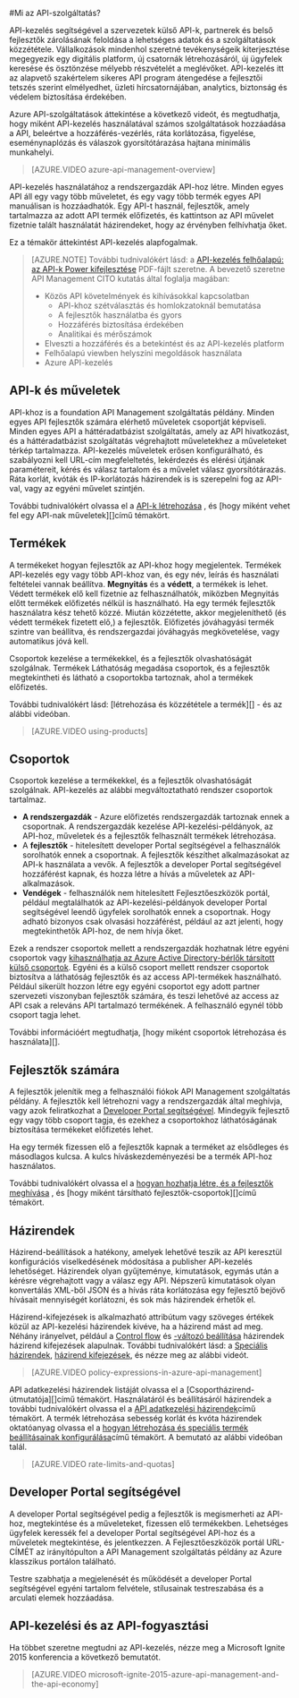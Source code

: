 <properties 
    pageTitle="API-kezelés alapfogalmak" 
    description="Tudjon meg többet az API-hoz, termékek, szerepkörök, csoportok és más API-kezelés alapfogalmak." 
    services="api-management" 
    documentationCenter="" 
    authors="steved0x" 
    manager="erikre" 
    editor=""/>

<tags 
    ms.service="api-management" 
    ms.workload="mobile" 
    ms.tgt_pltfrm="na" 
    ms.devlang="na" 
    ms.topic="hero-article" 
    ms.date="10/25/2016" 
    ms.author="sdanie"/>

#<a name="what-is-api-management"></a>Mi az API-szolgáltatás?

API-kezelés segítségével a szervezetek külső API-k, partnerek és belső fejlesztők zárolásának feloldása a lehetséges adatok és a szolgáltatások közzététele. Vállalkozások mindenhol szeretné tevékenységeik kiterjesztése megegyezik egy digitális platform, új csatornák létrehozásáról, új ügyfelek keresése és ösztönzése mélyebb részvételét a meglévőket. API-kezelés itt az alapvető szakértelem sikeres API program átengedése a fejlesztői tetszés szerint elmélyedhet, üzleti hírcsatornájában, analytics, biztonság és védelem biztosítása érdekében.

Azure API-szolgáltatások áttekintése a következő videót, és megtudhatja, hogy miként API-kezelés használatával számos szolgáltatások hozzáadása a API, beleértve a hozzáférés-vezérlés, ráta korlátozása, figyelése, eseménynaplózás és válaszok gyorsítótárazása hajtana minimális munkahelyi.

> [AZURE.VIDEO azure-api-management-overview]

API-kezelés használatához a rendszergazdák API-hoz létre. Minden egyes API áll egy vagy több műveletet, és egy vagy több termék egyes API manuálisan is hozzáadhatók. Egy API-t használ, fejlesztők, amely tartalmazza az adott API termék előfizetés, és kattintson az API művelet fizetnie talált használatát házirendeket, hogy az érvényben felhívhatja őket.

Ez a témakör áttekintést API-kezelés alapfogalmak.

>[AZURE.NOTE] További tudnivalókért lásd: a [API-kezelés felhőalapú: az API-k Power kifejlesztése](http://j.mp/ms-apim-whitepaper) PDF-fájlt szeretne. A bevezető szeretne API Management CITO kutatás által foglalja magában: 
>
> - Közös API követelmények és kihívásokkal kapcsolatban
>     - API-khoz szétválasztás és homlokzatoknál bemutatása
>     - A fejlesztők használatba és gyors
>     - Hozzáférés biztosítása érdekében
>     - Analitikai és mérőszámok
> - Elveszti a hozzáférés és a betekintést és az API-kezelés platform
> - Felhőalapú viewben helyszíni megoldások használata
> - Azure API-kezelés

## <a name="apis"> </a>API-k és műveletek

API-khoz is a foundation API Management szolgáltatás példány. Minden egyes API fejlesztők számára elérhető műveletek csoportját képviseli. Minden egyes API a háttéradatbázist szolgáltatás, amely az API hivatkozást, és a háttéradatbázist szolgáltatás végrehajtott műveletekhez a műveleteket térkép tartalmazza. API-kezelés műveletek erősen konfigurálható, és szabályozni kell URL-cím megfeleltetés, lekérdezés és elérési útjának paramétereit, kérés és válasz tartalom és a művelet válasz gyorsítótárazás. Ráta korlát, kvóták és IP-korlátozás házirendek is is szerepelni fog az API-val, vagy az egyéni művelet szintjén.

További tudnivalókért olvassa el a [API-k létrehozása][] , és [hogy miként vehet fel egy API-nak műveletek][]című témakört.


## <a name="products"></a> Termékek

A termékeket hogyan fejlesztők az API-khoz hogy megjelentek. Termékek API-kezelés egy vagy több API-khoz van, és egy név, leírás és használati feltételei vannak beállítva. **Megnyitás** és a **védett**, a termékek is lehet. Védett termékek elő kell fizetnie az felhasználhatók, miközben Megnyitás előtt termékek előfizetés nélkül is használható. Ha egy termék fejlesztők használatra kész tehető közzé. Miután közzétette, akkor megjeleníthető (és védett termékek fizetett elő,) a fejlesztők. Előfizetés jóváhagyási termék szintre van beállítva, és rendszergazdai jóváhagyás megkövetelése, vagy automatikus jóvá kell.

Csoportok kezelése a termékekkel, és a fejlesztők olvashatóságát szolgálnak. Termékek Láthatóság megadása csoportok, és a fejlesztők megtekintheti és látható a csoportokba tartoznak, ahol a termékek előfizetés. 

További tudnivalókért lásd: [létrehozása és közzététele a termék][] - és az alábbi videóban.

> [AZURE.VIDEO using-products]

## <a name="groups"></a> Csoportok

Csoportok kezelése a termékekkel, és a fejlesztők olvashatóságát szolgálnak. API-kezelés az alábbi megváltoztatható rendszer csoportok tartalmaz.

-   **A rendszergazdák** - Azure előfizetés rendszergazdák tartoznak ennek a csoportnak. A rendszergazdák kezelése API-kezelési-példányok, az API-hoz, műveletek és a fejlesztők felhasznált termékek létrehozása.
-   A **fejlesztők** - hitelesített developer Portal segítségével a felhasználók sorolhatók ennek a csoportnak. A fejlesztők készíthet alkalmazásokat az API-k használata a vevők. A fejlesztők a developer Portal segítségével hozzáférést kapnak, és hozza létre a hívás a műveletek az API-alkalmazások.
-   **Vendégek** - felhasználók nem hitelesített Fejlesztőeszközök portál, például megtalálhatók az API-kezelési-példányok developer Portal segítségével leendő ügyfelek sorolhatók ennek a csoportnak. Hogy adható bizonyos csak olvasási hozzáférést, például az azt jelenti, hogy megtekinthetők API-hoz, de nem hívja őket.

Ezek a rendszer csoportok mellett a rendszergazdák hozhatnak létre egyéni csoportok vagy [kihasználhatja az Azure Active Directory-bérlők társított külső csoportok](api-management-howto-aad.md#how-to-add-an-external-azure-active-directory-group). Egyéni és a külső csoport mellett rendszer csoportok biztosítva a láthatóság fejlesztők és az access API-termékek használható. Például sikerült hozzon létre egy egyéni csoportot egy adott partner szervezeti viszonyban fejlesztők számára, és teszi lehetővé az access az API csak a releváns API tartalmazó termékének. A felhasználó egynél több csoport tagja lehet.

További információért megtudhatja, [hogy miként csoportok létrehozása és használata][].

## <a name="developers"></a> Fejlesztők számára

A fejlesztők jelenítik meg a felhasználói fiókok API Management szolgáltatás példány. A fejlesztők kell létrehozni vagy a rendszergazdák által meghívja, vagy azok feliratkozhat a [Developer Portal segítségével][]. Mindegyik fejlesztő egy vagy több csoport tagja, és ezekhez a csoportokhoz láthatóságának biztosítása termékeket előfizetés lehet.

Ha egy termék fizessen elő a fejlesztők kapnak a terméket az elsődleges és másodlagos kulcsa. A kulcs híváskezdeményezési be a termék API-hoz használatos.

További tudnivalókért olvassa el a [hogyan hozhatja létre, és a fejlesztők meghívása][] , és [hogy miként társítható fejlesztők-csoportok][]című témakört.

## <a name="policies"></a> Házirendek

Házirend-beállítások a hatékony, amelyek lehetővé teszik az API keresztül konfigurációs viselkedésének módosítása a publisher API-kezelés lehetőséget. Házirendek olyan gyűjteménye, kimutatások, egymás után a kérésre végrehajtott vagy a válasz egy API. Népszerű kimutatások olyan konvertálás XML-ből JSON és a hívás ráta korlátozása egy fejlesztő bejövő hívásait mennyiségét korlátozni, és sok más házirendek érhetők el.

Házirend-kifejezések is alkalmazható attribútum vagy szöveges értékek közül az API-kezelési házirendek kivéve, ha a házirend mást ad meg. Néhány irányelvet, például a [Control flow](https://msdn.microsoft.com/library/azure/dn894085.aspx#choose) és [-változó beállítása](https://msdn.microsoft.com/library/azure/dn894085.aspx#set-variable) házirendek házirend kifejezések alapulnak. További tudnivalókért lásd: a [Speciális házirendek](https://msdn.microsoft.com/library/azure/dn894085.aspx#AdvancedPolicies), [házirend kifejezések](https://msdn.microsoft.com/library/azure/dn910913.aspx), és nézze meg az alábbi videót.

> [AZURE.VIDEO policy-expressions-in-azure-api-management]

API adatkezelési házirendek listáját olvassa el a [Csoportházirend-útmutatója][]című témakört. Használatáról és beállításáról házirendek a további tudnivalókért olvassa el a [API adatkezelési házirendek][]című témakört. A termék létrehozása sebesség korlát és kvóta házirendek oktatóanyag olvassa el a [hogyan létrehozása és speciális termék beállításainak konfigurálása][]című témakört. A bemutató az alábbi videóban talál.

> [AZURE.VIDEO rate-limits-and-quotas]

## <a name="developer-portal"></a> Developer Portal segítségével

A developer Portal segítségével pedig a fejlesztők is megismerheti az API-hoz, megtekintése és a műveleteket, fizessen elő termékekben. Lehetséges ügyfelek keressék fel a developer Portal segítségével API-hoz és a műveletek megtekintése, és jelentkezzen. A Fejlesztőeszközök portál URL-CÍMÉT az irányítópulton a API Management szolgáltatás példány az Azure klasszikus portálon található.

Testre szabhatja a megjelenését és működését a developer Portal segítségével egyéni tartalom felvétele, stílusainak testreszabása és a arculati elemek hozzáadása.

## <a name="api-management-and-the-api-economy"></a>API-kezelési és az API-fogyasztási

Ha többet szeretne megtudni az API-kezelés, nézze meg a Microsoft Ignite 2015 konferencia a következő bemutatót.

> [AZURE.VIDEO microsoft-ignite-2015-azure-api-management-and-the-api-economy]

[APIs and operations]: #apis
[Products]: #products
[Groups]: #groups
[Developers]: #developers
[Policies]: #policies
[Developer Portal segítségével]: #developer-portal

[API-k létrehozása]: api-management-howto-create-apis.md
[Műveletek hozzáadása egy API]: api-management-howto-add-operations.md
[Hogyan hozhat létre, és egy termék közzététele]: api-management-howto-add-products.md
[Hogyan csoportok létrehozása és használata]: api-management-howto-create-groups.md
[Hogyan csoportok társítása fejlesztők számára]: api-management-howto-create-groups.md#associate-group-developer
[Hogyan létrehozása és speciális termék beállításainak konfigurálása]: api-management-howto-product-with-rules.md
[Hogyan hozhatja létre, és a fejlesztők meghívása]: api-management-howto-create-or-invite-developers.md
[Házirend-hivatkozás]: api-management-policy-reference.md
[API adatkezelési házirendek]: api-management-howto-policies.md
[Create an API Management service instance]: api-management-get-started.md#create-service-instance



 

